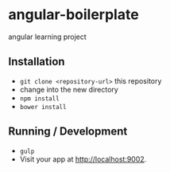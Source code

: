 # angular-boilerplate
angular learning project

## Installation

* `git clone <repository-url>` this repository
* change into the new directory
* `npm install`
* `bower install`


## Running / Development

* `gulp`
* Visit your app at [http://localhost:9002](http://localhost:9002).